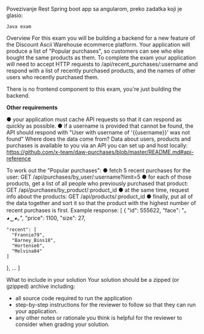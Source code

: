 Povezivanje Rest Spring boot app sa angularom, preko zadatka koji je glasio: 

 	Java exam

Overview
For this exam you will be building a backend for a new feature of the Discount Ascii Warehouse ecommerce platform.
Your application will produce a list of "Popular purchases", so customers can see who else bought the same products as them. 
To complete the exam your application will need to accept HTTP requests to /api/recent_purchases/:username and respond with a list of recently purchased products, and the names of other users who recently purchased them.

There is no frontend component to this exam, you're just building the backend.

<strong>Other requirements</strong>

●	your application must cache API requests so that it can respond as quickly as possible.
●	if a username is provided that cannot be found, the API should respond with "User with username of '{{username}}' was not found"
Where does the data come from?
Data about users, products and purchases is available to you via an API you can set up and host locally: https://github.com/x-team/daw-purchases/blob/master/README.md#api-reference

To work out the "Popular purchases":
●	fetch 5 recent purchases for the user: GET /api/purchases/by_user/:username?limit=5
●	for each of those products, get a list of all people who previously purchased that product: GET /api/purchases/by_product/:product_id
●	at the same time, request info about the products: GET /api/products/:product_id
●	finally, put all of the data together and sort it so that the product with the highest number of recent purchases is first.
Example response:
[
  {
    "id": 555622,
    "face": "｡◕‿◕｡",
    "price": 1100,
    "size": 27,



    "recent": [
      "Frannie79",
      "Barney_Bins18",
      "Hortense6",
      "Melvina84"
    ]
  },
  ...
]

What to include in your solution
Your solution should be a zipped (or gzipped) archive including:
-	all source code required to run the application
-	step-by-step instructions for the reviewer to follow so that they can run your application.
-	any other notes or rationale you think is helpful for the reviewer to consider when grading your solution.
